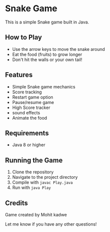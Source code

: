 # Snake Game

This is a simple Snake game built in Java.

## How to Play

- Use the arrow keys to move the snake around
- Eat the food (fruits) to grow longer
- Don't hit the walls or your own tail!

## Features

- Simple Snake game mechanics
- Score tracking
- Restart game option
- Pause/resume game
- High Score tracker
- sound effects
- Animate the food

## Requirements

- Java 8 or higher

## Running the Game

1. Clone the repository
2. Navigate to the project directory
3. Compile with `javac Play.java`
4. Run with `java Play`


## Credits

Game created by Mohit kadwe

Let me know if you have any other questions!
